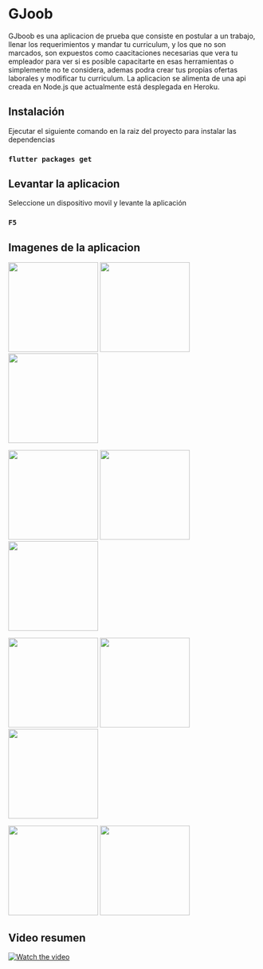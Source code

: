 # GJoob

GJboob es una aplicacion de prueba que consiste en postular a un trabajo, llenar los requerimientos y mandar tu curriculum, y los que no son marcados, son expuestos como caacitaciones necesarias que vera tu empleador para ver si es posible capacitarte en esas herramientas o simplemente no te considera, ademas podra crear tus propias ofertas laborales y modificar tu curriculum.
La aplicacion se alimenta de una api creada en Node.js que actualmente está desplegada en Heroku.

## Instalación

Ejecutar el siguiente comando en la raiz del proyecto para instalar las dependencias
### `flutter packages get`

## Levantar la aplicacion

Seleccione un dispositivo movil y levante la aplicación

### `F5`

## Imagenes de la aplicacion 
<p float="left">
  <img src="https://s9.gifyu.com/images/Screenshot_20210921_133434_com.example.master_jobz.jpg" width="180"> 
  <img src="https://s9.gifyu.com/images/Screenshot_20210921_133447_com.example.master_jobz.md.jpg" width="180"> 
  <img src="https://s9.gifyu.com/images/Screenshot_20210921_133506_com.example.master_jobz.md.jpg" width="180"> 
</p>
<p float="left">
  <img src="https://s9.gifyu.com/images/Screenshot_20210921_133514_com.example.master_jobz.md.jpg" width="180"> 
  <img src="https://s9.gifyu.com/images/Screenshot_20210921_133549_com.example.master_jobz.jpg" width="180"> 
  <img src="https://s9.gifyu.com/images/Screenshot_20210921_133519_com.example.master_jobz.md.jpg" width="180"> 
</p>
<p float="left">
  <img src="https://s9.gifyu.com/images/ezgif-7-4e14eda8648f.gif" width="180"> 
  <img src="https://s9.gifyu.com/images/ezgif-7-b2beeb76b52b.gif" width="180"> 
  <img src="https://s9.gifyu.com/images/ezgif-7-531621993e03.gif" width="180"> 
</p>
<p float="left">
  
  <img src="https://s9.gifyu.com/images/330db05286ac4e6f14.gif" width="180">
   <img src=" https://s9.gifyu.com/images/225d5cad93dcb83892.gif" width="180"> 
</p>

## Video resumen
[![Watch the video](https://i.imgur.com/vKb2F1B.png)](https://youtu.be/9NFb-VTXavE)




